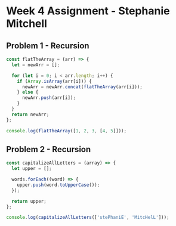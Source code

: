 # Week 4 Assignment - Stephanie Mitchell

## Problem 1 - Recursion

```js
const flatTheArray = (arr) => {
  let = newArr = [];

  for (let i = 0; i < arr.length; i++) {
    if (Array.isArray(arr[i])) {
      newArr = newArr.concat(flatTheArray(arr[i]));
    } else {
      newArr.push(arr[i]);
    }
  }
  return newArr;
};

console.log(flatTheArray([1, 2, 3, [4, 5]]));
```

## Problem 2 - Recursion

```js
const capitalizeAllLetters = (array) => {
  let upper = [];

  words.forEach((word) => {
    upper.push(word.toUpperCase());
  });

  return upper;
};

console.log(capitalizeAllLetters(['stePhaniE', 'MitcHelL']));
```
